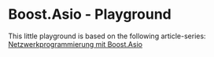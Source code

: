 # Boost.Asio - Playground

This little playground is based on the following article-series:
[Netzwerkprogrammierung mit Boost.Asio](http://www.heise.de/developer/artikel/SSL-TLS-Netzwerkprogrammierung-mit-Boost-Asio-Teil-1-Grundlagen-3081443.html)

